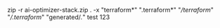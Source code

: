 zip -r ai-optimizer-stack.zip . -x "terraform*" ".terraform*" "*/terraform*" "*/.terraform*" "generated/*.*"
test 123